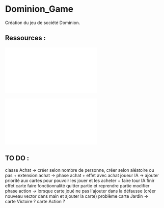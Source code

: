 # Dominion_Game
 
Création du jeu de société Dominion.
 
## Ressources :
![Enonce](Enonce-Projet.pdf)  

![Règles du jeu](Dominio_base_regles_vf.pdf)

## TO DO :
classe Achat -> créer selon nombre de personne, créer selon aléatoire ou pas + extension
achat -> phase achat + effet avec achat
joueur IA -> ajouter priorité aux cartes pour pouvoir les jouer et les acheter + faire tour IA
finir effet carte
faire fonctionnalité quitter partie et reprendre partie
modifier phase action -> lorsque carte joué ne pas l'ajouter dans la défausse (créer nouveau vector dans main et ajouter la carte)
problème carte Jardin -> carte Victoire ? carte Action ?

